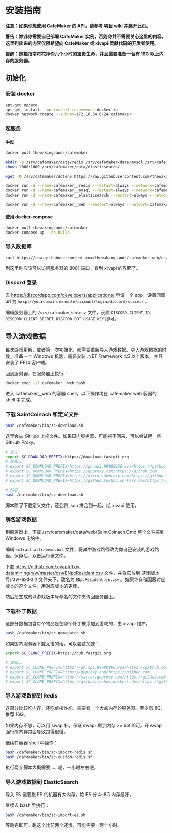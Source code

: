 # 安装指南

**注意：如果你想使用 CafeMaker 的 API，请参考 [项目 wiki](https://github.com/thewakingsands/cafemaker/wiki) 并离开此页。**

**警告：除非你需要自己部署 CafeMaker 实例，否则你并不需要关心这里的内容。这里列出来的内容仅限希望向 CafeMaker 或 xivapi 贡献代码的开发者使用。**

**提醒：这篇指南将花掉你六个小时的宝贵生命，并且需要准备一台有 16G 以上内存的服务器。**

## 初始化

### 安装 docker

```bash
apt-get update
apt-get install --no-install-recommends docker.io
docker network create --subnet=172.16.54.0/24 cafemaker 
```

### 起服务

#### 手动

```bash
docker pull thewakingsands/cafemaker

mkdir -p /srv/cafemaker/data/redis /srv/cafemaker/data/mysql /srv/cafemaker/data/elasticsearch /srv/cafemaker/data/web
chown 1000:1000 /srv/cafemaker/data/elasticsearch/

wget -O /srv/cafemaker/dotenv https://raw.githubusercontent.com/thewakingsands/cafemaker-web/cn/.env.dist

docker run -d --name=cafemaker__redis --restart=always --network=cafemaker -v /srv/cafemaker/data/redis:/data redis
docker run -d --name=cafemaker__mysql --restart=always --network=cafemaker -v /srv/cafemaker/data/mysql:/var/lib/mysql -e MYSQL_ROOT_PASSWORD=root mysql:5.7
docker run -d --name=cafemaker__elasticsearch --restart=always --network=cafemaker -e "discovery.type=single-node" -e "ES_JAVA_OPTS=-Xms4G -Xmx4G" -v /srv/cafemaker/data/elasticsearch:/usr/share/elasticsearch/data elasticsearch:6.8.1

docker run -d --name=cafemaker__web --restart=always --network=cafemaker -p 8081:80 -v /srv/cafemaker/data/web:/vagrant/data -v /srv/cafemaker/dotenv:/vagrant/.env thewakingsands/cafemaker
```

#### 使用 docker-compose

```bash
docker pull thewakingsands/cafemaker
docker-compose up --no-build
```

### 导入数据库

```bash
curl https://raw.githubusercontent.com/thewakingsands/cafemaker-web/cn/vm/Database.sql | docker exec -i cafemaker__mysql mysql -uroot -proot
```

到这里你应该可以访问服务器的 8081 端口，看到 xivapi 的界面了。

### Discord 登录

去 https://discordapp.com/developers/applications/ 申请一个 app，设置回调 url 为 `hxxp://yourdomain.example/account/login/discord/success` 。

编辑服务器上的 `/srv/cafemaker/dotenv` 文件，设置 `DISCORD_CLIENT_ID`, `DISCORD_CLIENT_SECRET`, `DISCORD_BOT_USAGE_KEY` 即可。

## 导入游戏数据

每次游戏更新，或者第一次初始化，都需要重新导入游戏数据。导入游戏数据的时候，准备一个 Windows 机器，需要安装 .NET Framework 4.5 以上版本，并且安装了 FF14 客户端。

回到服务器，在服务器上执行：

```bash
docker exec -it cafemaker__web bash
```

进入 cafemaker__web 的容器 shell。以下操作均在 cafemaker web 容器的 shell 中完成。

### 下载 SaintCoinach 和定义文件

```bash
bash /cafemaker/bin/sc-download.sh
```

这里会从 GitHub 上拖文件。如果国内服务器，可能拖不回来，可以尝试用一些 GitHub Proxy。

```bash
# 首先：
export SC_DOWNLOAD_PREFIX=https://download.fastgit.org
# 或者……
# export SC_DOWNLOAD_PREFIX=https://gh.api.99988866.xyz/https://github.com
# export SC_DOWNLOAD_PREFIX=https://ghproxy.com/https://github.com
# export SC_DOWNLOAD_PREFIX=https://mirror.ghproxy.com/https://github.com
# export SC_DOWNLOAD_PREFIX=https://github.techoc.workers.dev/https://github.com

# 然后
bash /cafemaker/bin/sc-download.sh
```

脚本除了下载定义文件，还会将 json 拼合到一起，给 xivapi 使用。

### 解包游戏数据

到服务器上，下载 /srv/cafemaker/data/web/SaintCoinach.Cmd 整个文件夹到 Windows 电脑中。

编辑 `extract-allrawexd.bat` 文件，将其中游戏路径改为你自己安装的游戏路径。保存后，双击运行该文件。

下载 https://github.com/xivapi/ffxiv-datamining/raw/master/csv/ENpcResident.csv 文件，并将它放到 游戏版本号/raw-exd-all/ 文件夹下，改名为 `ENpcResident.en.csv` 。如果你有和国服对应版本的这个文件，用对应版本的更佳。

然后把生成的以游戏版本号命名的文件夹传回服务器上。

### 下载补丁数据

这部分数据包含每个物品是在哪个补丁被添加到游戏的，由 xivapi 维护。

```bash
bash /cafemaker/bin/sc-gamepatch.sh
```

如果国内服务器下载太慢的话，可以尝试加速：

```bash
export SC_CLONE_PREFIX=https://hub.fastgit.org

# 或者……
# export SC_CLONE_PREFIX=https://gh.api.99988866.xyz/https://github.com
# export SC_CLONE_PREFIX=https://ghproxy.com/https://github.com
# export SC_CLONE_PREFIX=https://mirror.ghproxy.com/https://github.com
# export SC_CLONE_PREFIX=https://github.techoc.workers.dev/https://github.com
```

### 导入游戏数据到 Redis

这部分比较吃内存，还吃单核性能，需要有一个大点内存的服务器。至少有 8G，推荐 16G。

如果内存不够，可以用 swap 补，保证 swap+剩余内存 >= 6G 即可。开 swap 强行撑内存跑会导致跑得很慢。

继续在容器 shell 中操作：

```bash
bash /cafemaker/bin/sc-import-redis.sh
bash /cafemaker/bin/sc-custom-redis.sh
```

执行两个脚本大概需要……呃，一小时左右吧。

### 导入游戏数据到 ElasticSearch

导入 ES 需要跑 ES 的机器有大内存，给 ES 分 4~8G 内存最好。

继续去 bash 里执行：

```bash
bash /cafemaker/bin/sc-import-es.sh
```

等跑完即可。跑这个比前两个还慢，可能需要一两个小时。
